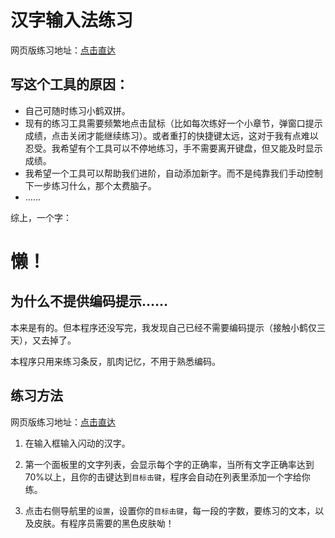 # 汉字输入法练习

网页版练习地址：[点击直达](https://garfeng.github.io/xnhe/)

## 写这个工具的原因：

* 自己可随时练习小鹤双拼。
* 现有的练习工具需要频繁地点击鼠标（比如每次练好一个小章节，弹窗口提示成绩，点击关闭才能继续练习）。或者重打的快捷键太远，这对于我有点难以忍受。我希望有个工具可以不停地练习，手不需要离开键盘，但又能及时显示成绩。
* 我希望一个工具可以帮助我们进阶，自动添加新字。而不是纯靠我们手动控制下一步练习什么，那个太费脑子。
* ……

综上，一个字：

# 懒！

## 为什么不提供编码提示……

本来是有的。但本程序还没写完，我发现自己已经不需要编码提示（接触小鹤仅三天），又去掉了。

本程序只用来练习条反，肌肉记忆，不用于熟悉编码。

## 练习方法

网页版练习地址：[点击直达](https://garfeng.github.io/xnhe/)

1. 在输入框输入闪动的汉字。


3. 第一个面板里的文字列表，会显示每个字的正确率，当所有文字正确率达到70%以上，且你的击键达到`目标击键`，程序会自动在列表里添加一个字给你练。

4. 点击右侧导航里的`设置`，设置你的`目标击键`，每一段的字数，要练习的文本，以及皮肤。有程序员需要的黑色皮肤呦！
